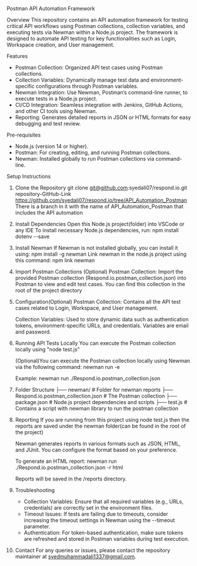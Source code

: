 Postman API Automation Framework

Overview
This repository contains an API automation framework for testing critical API workflows using Postman collections, collection variables, and executing tests via Newman within a Node.js project. The framework is designed to automate API testing for key functionalities such as Login, Workspace creation, and User management.

Features
- Postman Collection: Organized API test cases using Postman collections.
- Collection Variables: Dynamically manage test data and environment-specific configurations through Postman variables.
- Newman Integration: Use Newman, Postman’s command-line runner, to execute tests in a Node.js project.
- CI/CD Integration: Seamless integration with Jenkins, GitHub Actions, and other CI tools using Newman.
- Reporting: Generates detailed reports in JSON or HTML formats for easy debugging and test review.

Pre-requisites
- Node.js (version 14 or higher).
- Postman: For creating, editing, and running Postman collections.
- Newman: Installed globally to run Postman collections via command-line.

Setup Instructions
1. Clone the Repository
    git clone git@github.com:syedali07/respond.io.git
    repository-GitHub-Link https://github.com/syedali07/respond.io/tree/API_Automation_Postman
    There is a branch in it with the name of API_Automation_Postman that includes the API automation

2. Install Dependencies
    Open this Node.js project(folder) into VSCode or any IDE
    To install necessary Node.js dependencies, run: npm install dotenv --save

3. Install Newman
    If Newman is not installed globally, you can install it using:
    npm install -g newman
    Link newman in the node.js project using this command: npm link newman

4. Import Postman Collections (Optional)
    Postman Collection: Import the provided Postman collection (Respond.io.postman_collection.json) into Postman to view and edit test cases. You can find this collection in the root of the project directory

5. Configuration(Optional)
    Postman Collection: Contains all the API test cases related to Login, Workspace, and User management.

    Collection Variables: Used to store dynamic data such as authentication tokens, environment-specific URLs, and credentials. Variables are email and password.

6. Running API Tests Locally
    You can execute the Postman collection locally using "node test.js"
    
    (Optional)You can execute the Postman collection locally using Newman via the following command:
    newman run <path-to-collection> -e <path-to-environment-file>

    Example:
    newman run ./Respond.io.postman_collection.json

7. Folder Structure
    ├── newman/                                 # Folder for newman reports
    ├── Respond.io.postman_collection.json      # The Postman collection
    ├── package.json                            # Node.js project dependencies and scripts
    ├── test.js                                 # Contains a script with newman library to run the postman collection

8. Reporting
    If you are running from this project using node test.js then the reports are saved under the newman folder(can be found in the root of the project)
    
    Newman generates reports in various formats such as JSON, HTML, and JUnit. You can configure the format based on your preference.

    To generate an HTML report:
    newman run ./Respond.io.postman_collection.json -r html

    Reports will be saved in the /reports directory.

9. Troubleshooting
    - Collection Variables: Ensure that all required variables (e.g., URLs, credentials) are correctly set in the environment files.
    - Timeout Issues: If tests are failing due to timeouts, consider increasing the timeout settings in Newman using the --timeout parameter.
    - Authentication: For token-based authentication, make sure tokens are refreshed and stored in Postman variables during test execution.

10. Contact
    For any queries or issues, please contact the repository maintainer at syedmuhammadali1337@gmail.com.
